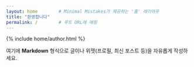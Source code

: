 ```yaml
---
layout: home        # Minimal Mistakes가 제공하는 '홈' 레이아웃
title: "환영합니다"
permalink: /        # 루트 URL에 매핑
---
```

{% include home/author.html %}   <!-- ← 여기에 bio 블록 삽입 예시 -->

여기에 **Markdown** 형식으로 글이나 위젯(프로필, 최신 포스트 등)을 자유롭게 작성하세요.  
